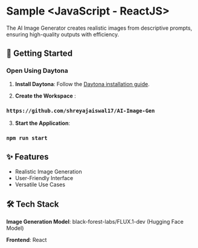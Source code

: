 # Sample <JavaScript - ReactJS>

The AI Image Generator creates realistic images from descriptive prompts, ensuring high-quality outputs with efficiency.

## 🚀 Getting Started
### Open Using Daytona

1. **Install Daytona**: Follow the [Daytona installation guide](https://www.daytona.io/docs/installation/installation/).


2. **Create the Workspace** : 
### `https://github.com/shreyajaiswal17/AI-Image-Gen`

3. **Start the Application**:
### `npm run start`

## ✨ Features
* Realistic Image Generation
* User-Friendly Interface
* Versatile Use Cases


## 🛠️ Tech Stack
**Image Generation Model**: black-forest-labs/FLUX.1-dev (Hugging Face Model)

**Frontend**: React

